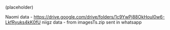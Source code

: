 (placeholder)

Naomi data - https://drive.google.com/drive/folders/1c9YwPj88OkHouI0w6-LkfRyuks4kK0fU
niigz data - from imagesTs.zip sent in whatsapp